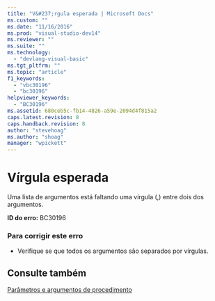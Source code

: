 ```yaml
---
title: "V&#237;rgula esperada | Microsoft Docs"
ms.custom: ""
ms.date: "11/16/2016"
ms.prod: "visual-studio-dev14"
ms.reviewer: ""
ms.suite: ""
ms.technology: 
  - "devlang-visual-basic"
ms.tgt_pltfrm: ""
ms.topic: "article"
f1_keywords: 
  - "vbc30196"
  - "bc30196"
helpviewer_keywords: 
  - "BC30196"
ms.assetid: 680ceb5c-fb14-4826-a59e-2094d4f815a2
caps.latest.revision: 8
caps.handback.revision: 8
author: "stevehoag"
ms.author: "shoag"
manager: "wpickett"
---
```

# V&#237;rgula esperada
Uma lista de argumentos está faltando uma vírgula \(,\) entre dois dos argumentos.  
  
 **ID do erro:** BC30196  
  
### Para corrigir este erro  
  
-   Verifique se que todos os argumentos são separados por vírgulas.  
  
## Consulte também  
 [Parâmetros e argumentos de procedimento](../../visual-basic/programming-guide/language-features/procedures/procedure-parameters-and-arguments.md)